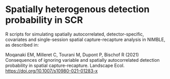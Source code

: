 # Spatially heterogenous detection probability in SCR
R scripts for simulating spatially autocorrelated, detector-specific, covariates and single-session spatial capture-recapture analysis in NIMBLE, as described in: 

Moqanaki EM, Milleret C, Tourani M, Dupont P, Bischof R (2021) Consequences of ignoring variable and spatially autocorrelated detection probability in spatial capture-recapture. Landscape Ecol. https://doi.org/10.1007/s10980-021-01283-x
